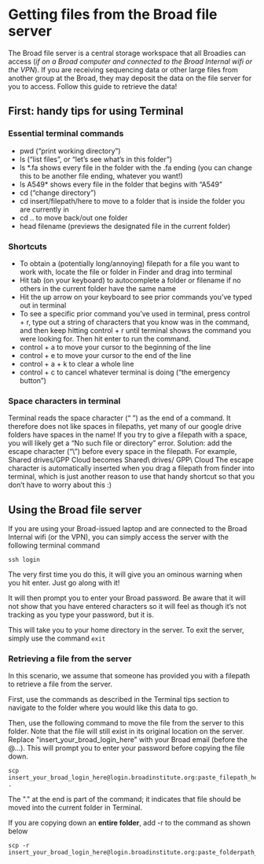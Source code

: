 
# Getting files from the Broad file server 

The Broad file server is a central storage workspace that all Broadies can access (*if on a Broad computer and connected to the Broad Internal wifi or the VPN*). If you are receiving sequencing data or other large files from another group at the Broad, they may deposit the data on the file server for you to access. Follow this guide to retrieve the data! 

## First: handy tips for using Terminal 

### Essential terminal commands
- pwd (“print working directory”) 
- ls (“list files”, or “let’s see what’s in this folder”) 
- ls *.fa shows every file in the folder with the .fa ending (you can change this to be another file ending, whatever you want!)
-	ls A549* shows every file in the folder that begins with “A549”
- cd (“change directory”)
- cd insert/filepath/here to move to a folder that is inside the folder you are currently in
- cd .. to move back/out one folder 
- head filename (previews the designated file in the current folder)

### Shortcuts
- To obtain a (potentially long/annoying) filepath for a file you want to work with, locate the file or folder in Finder and drag into terminal
- Hit tab (on your keyboard) to autocomplete a folder or filename if no others in the current folder have the same name 
- Hit the up arrow on your keyboard to see prior commands you’ve typed out in terminal 
- To see a specific prior command you’ve used in terminal, press control + r, type out a string of characters that you know was in the command, and then keep hitting control + r until terminal shows the command you were looking for. Then hit enter to run the command. 
- control + a to move your cursor to the beginning of the line
- control + e to move your cursor to the end of the line 
- control + a + k to clear a whole line 
- control + c to cancel whatever terminal is doing (“the emergency button”) 


### Space characters in terminal

Terminal reads the space character (“ ”) as the end of a command. It therefore does not like spaces in filepaths, yet many of our google drive folders have spaces in the name! If you try to give a filepath with a space, you will likely get a “No such file or directory” error. Solution: add the escape character (“\”) before every space in the filepath. For example, Shared drives/GPP Cloud becomes Shared\ drives/ GPP\ Cloud
The escape character is automatically inserted when you drag a filepath from finder into terminal, which is just another reason to use that handy shortcut so that you don’t have to worry about this :)  


## Using the Broad file server 

If you are using your Broad-issued laptop and are connected to the Broad Internal wifi (or the VPN), you can simply access the server with the following terminal command 

```
ssh login
```

The very first time you do this, it will give you an ominous warning when you hit enter. Just go along with it!

It will then prompt you to enter your Broad password. Be aware that it will not show that you have entered characters so it will feel as though it’s not tracking as you type your password, but it is. 

This will take you to your home directory in the server. To exit the server, simply use the command ```exit```

### Retrieving a file from the server

In this scenario, we assume that someone has provided you with a filepath to retrieve a file from the server. 

First, use the commands as described in the Terminal tips section to navigate to the folder where you would like this data to go. 

Then, use the following command to move the file from the server to this folder. Note that the file will still exist in its original location on the server. Replace "insert_your_broad_login_here" with your Broad email (before the @...). This will prompt you to enter your password before copying the file down. 

```
scp insert_your_broad_login_here@login.broadinstitute.org:paste_filepath_here .
```

The "." at the end is part of the command; it indicates that file should be moved into the current folder in Terminal. 

If you are copying down an **entire folder**, add -r to the command as shown below 

```
scp -r insert_your_broad_login_here@login.broadinstitute.org:paste_folderpath_here
```
